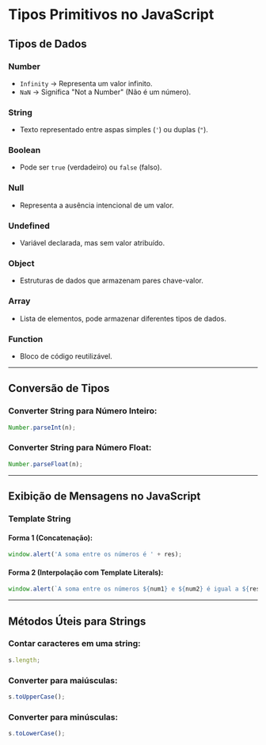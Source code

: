 # Tipos Primitivos no JavaScript

## Tipos de Dados

### Number
- `Infinity` → Representa um valor infinito.
- `NaN` → Significa "Not a Number" (Não é um número).

### String
- Texto representado entre aspas simples (`'`) ou duplas (`"`).

### Boolean
- Pode ser `true` (verdadeiro) ou `false` (falso).

### Null
- Representa a ausência intencional de um valor.

### Undefined
- Variável declarada, mas sem valor atribuído.

### Object
- Estruturas de dados que armazenam pares chave-valor.

### Array
- Lista de elementos, pode armazenar diferentes tipos de dados.

### Function
- Bloco de código reutilizável.

---

## Conversão de Tipos

### Converter String para Número Inteiro:
```js
Number.parseInt(n);
```

### Converter String para Número Float:
```js
Number.parseFloat(n);
```

---

## Exibição de Mensagens no JavaScript

### Template String

#### Forma 1 (Concatenação):
```js
window.alert('A soma entre os números é ' + res);
```

#### Forma 2 (Interpolação com Template Literals):
```js
window.alert(`A soma entre os números ${num1} e ${num2} é igual a ${res}`);
```

---

## Métodos Úteis para Strings

### Contar caracteres em uma string:
```js
s.length;
```

### Converter para maiúsculas:
```js
s.toUpperCase();
```

### Converter para minúsculas:
```js
s.toLowerCase();
